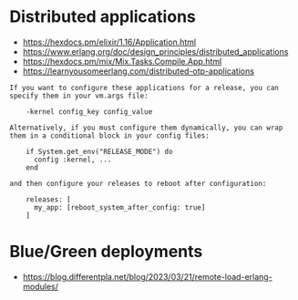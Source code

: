 # Distributed applications

- https://hexdocs.pm/elixir/1.16/Application.html
- https://www.erlang.org/doc/design_principles/distributed_applications
- https://hexdocs.pm/mix/Mix.Tasks.Compile.App.html
- https://learnyousomeerlang.com/distributed-otp-applications

```
If you want to configure these applications for a release, you can
specify them in your vm.args file:

    -kernel config_key config_value

Alternatively, if you must configure them dynamically, you can wrap
them in a conditional block in your config files:

    if System.get_env("RELEASE_MODE") do
      config :kernel, ...
    end

and then configure your releases to reboot after configuration:

    releases: [
      my_app: [reboot_system_after_config: true]
    ]
```

# Blue/Green deployments

- https://blog.differentpla.net/blog/2023/03/21/remote-load-erlang-modules/